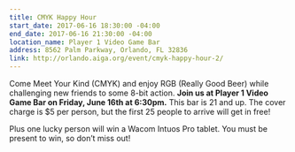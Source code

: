 ```yaml
---
title: CMYK Happy Hour
start_date: 2017-06-16 18:30:00 -04:00
end_date: 2017-06-16 21:30:00 -04:00
location_name: Player 1 Video Game Bar
address: 8562 Palm Parkway, Orlando, FL 32836
link: http://orlando.aiga.org/event/cmyk-happy-hour-2/
---
```


Come Meet Your Kind (CMYK) and enjoy RGB (Really Good Beer) while challenging new friends to some 8-bit action. **Join us at Player 1 Video Game Bar on Friday, June 16th at 6:30pm.** This bar is 21 and up. The cover charge is $5 per person, but the first 25 people to arrive will get in free!

Plus one lucky person will win a Wacom Intuos Pro tablet. You must be present to win, so don’t miss out!